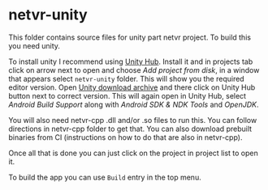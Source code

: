 # netvr-unity

This folder contains source files for unity part netvr project. To build this you need unity.

To install unity I recommend using [Unity Hub](https://unity3d.com/get-unity/download). Install it and in projects tab click on arrow next to open and choose _Add project from disk_, in a window that appears select `netvr-unity` folder. This will show you the required editor version. Open [Unity download archive](https://unity3d.com/get-unity/download/archive) and there click on Unity Hub button next to correct version. This will again open in Unity Hub, select _Android Build Support_ along with _Android SDK & NDK Tools_ and _OpenJDK_.

You will also need netvr-cpp .dll and/or .so files to run this. You can follow directions in netvr-cpp folder to get that. You can also download prebuilt binaries from CI (instructions on how to do that are also in netvr-cpp).

Once all that is done you can just click on the project in project list to open it.

To build the app you can use `Build` entry in the top menu.

